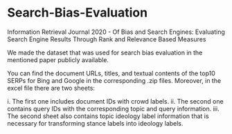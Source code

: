 # Search-Bias-Evaluation
Information Retrieval Journal 2020 - Of Bias and Search Engines: Evaluating Search Engine Results Through Rank and Relevance Based Measures

We made the dataset that was used for search bias evaluation in the mentioned paper publicly available.

You can find the document URLs, titles, and textual contents of the top10 SERPs for Bing and Google in the corresponding .zip files.
Moreover, in the excel file there are two sheets:

i. The first one includes document IDs with crowd labels.
ii. The second one contains query IDs with the corresponding topic and query information.
iii. The second sheet also contains topic ideology label information that is necessary for transforming stance labels into ideology labels.
